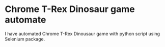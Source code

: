 # Chrome T-Rex Dinosaur game automate
I have automated Chrome T-Rex Dinousaur game with python script using Selenium package.